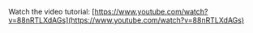 Watch the video tutorial: [https://www.youtube.com/watch?v=88nRTLXdAGs](https://www.youtube.com/watch?v=88nRTLXdAGs)
